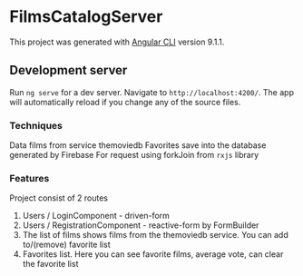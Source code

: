 # FilmsCatalogServer

This project was generated with [Angular CLI](https://github.com/angular/angular-cli) version 9.1.1.

## Development server

Run `ng serve` for a dev server. Navigate to `http://localhost:4200/`. The app will automatically reload if you change any of the source files.

### Techniques

Data films from service themoviedb 
Favorites save into the database generated by Firebase
For request using forkJoin from `rxjs` library

### Features

Project consist of 2 routes
1. Users / LoginComponent - driven-form
2. Users / RegistrationComponent - reactive-form by FormBuilder
3. The list of films shows films from  the themoviedb service. You can add to/(remove) favorite list
4. Favorites list. Here you can see favorite films, average vote,  can clear the favorite list
